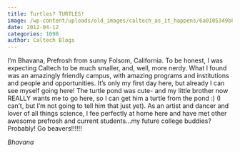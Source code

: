 ```yaml
---
title: Turtles? TURTLES!
image: /wp-content/uploads/old_images/caltech_as_it_happens/6a0105349b8251970b0168ea067899970c.jpg
date: 2012-04-12
categories: 1098
author: Caltech Blogs
---
```


I’m Bhavana, Prefrosh from sunny Folsom, California. To be honest, I was expecting Caltech to be much smaller, and, well, more nerdy. What I found was an amazingly friendly campus, with amazing programs and institutions and people and opportunities. It’s only my first day here, but already I can see myself going here! The turtle pond was cute- and my little brother now REALLY wants me to go here, so I can get him a turtle from the pond :) (I can’t, but I’m not going to tell him that just yet). As an artist and dancer and lover of all things science, I fee perfectly at home here and have met other awesome prefrosh and current students...my future college buddies? Probably!
Go beavers!!!!!!

*Bhavana*
